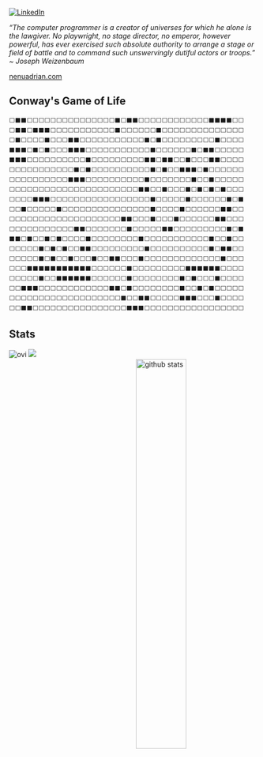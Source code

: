 <a href="https://www.linkedin.com/in/nenuadrian/" target="_blank"><img src="https://img.shields.io/badge/LinkedIn-%230077B5.svg?&style=flat-square&logo=linkedin&logoColor=white" alt="LinkedIn"></a>

<p><em>“The computer programmer is a creator of universes for which he alone is the lawgiver. No playwright, no stage director, no emperor, however powerful, has ever exercised such absolute authority to arrange a stage or field of battle and to command such unswervingly dutiful actors or troops.” ~ Joseph Weizenbaum
 </em></p>
 
<a href="https://nenuadrian.com" target="_blank">nenuadrian.com</a>

## Conway's Game of Life
<!-- LIFE-START -->
```
⬜⬛⬛⬜⬜⬜⬜⬜⬜⬜⬜⬜⬜⬜⬜⬜⬜⬜⬛⬜⬛⬛⬜⬜⬜⬜⬜⬜⬜⬜⬜⬜⬜⬜⬛⬛⬛⬛⬜⬜
⬜⬛⬛⬜⬛⬛⬛⬜⬜⬜⬜⬜⬜⬜⬜⬜⬜⬜⬛⬜⬜⬜⬜⬜⬜⬛⬜⬜⬜⬜⬜⬜⬜⬜⬜⬜⬜⬜⬜⬜
⬜⬛⬜⬜⬜⬜⬛⬜⬜⬜⬛⬛⬜⬜⬜⬜⬜⬜⬜⬜⬜⬜⬜⬛⬜⬛⬜⬜⬜⬜⬜⬜⬜⬜⬜⬛⬜⬜⬜⬜
⬛⬛⬛⬜⬛⬜⬛⬜⬜⬜⬛⬛⬛⬜⬜⬜⬜⬜⬜⬜⬜⬜⬜⬜⬛⬜⬜⬜⬜⬜⬜⬛⬜⬛⬛⬜⬜⬜⬜⬜
⬛⬛⬛⬜⬜⬜⬜⬜⬜⬜⬜⬜⬜⬛⬜⬜⬜⬜⬜⬜⬜⬜⬜⬛⬛⬜⬛⬛⬜⬜⬛⬜⬜⬜⬛⬛⬜⬜⬜⬜
⬜⬜⬜⬜⬜⬜⬜⬜⬜⬜⬜⬛⬜⬛⬜⬜⬜⬜⬜⬜⬜⬜⬜⬜⬛⬜⬛⬜⬜⬛⬛⬛⬜⬛⬜⬜⬜⬜⬜⬜
⬜⬜⬜⬜⬜⬜⬜⬜⬜⬜⬛⬛⬛⬜⬜⬜⬜⬜⬜⬜⬜⬜⬜⬛⬜⬜⬜⬜⬜⬜⬜⬛⬜⬜⬛⬜⬜⬜⬜⬜
⬜⬜⬜⬜⬜⬜⬜⬜⬜⬜⬜⬜⬜⬜⬜⬜⬜⬜⬜⬜⬜⬜⬛⬛⬜⬜⬛⬜⬜⬜⬛⬜⬛⬜⬛⬜⬛⬜⬜⬜
⬜⬜⬜⬜⬛⬛⬛⬜⬜⬜⬜⬜⬜⬜⬜⬜⬜⬜⬜⬜⬜⬜⬜⬜⬛⬜⬜⬜⬜⬜⬛⬜⬜⬜⬜⬜⬜⬛⬜⬛
⬜⬜⬛⬜⬜⬜⬜⬜⬛⬜⬜⬜⬜⬜⬜⬜⬜⬜⬜⬜⬜⬜⬜⬜⬛⬜⬜⬜⬜⬛⬜⬜⬜⬜⬜⬜⬛⬛⬜⬜
⬜⬜⬜⬜⬜⬜⬜⬜⬜⬜⬜⬜⬜⬜⬜⬜⬜⬜⬜⬛⬛⬜⬜⬜⬛⬜⬜⬜⬛⬜⬜⬜⬜⬜⬜⬛⬛⬜⬜⬜
⬜⬜⬜⬜⬜⬜⬜⬜⬜⬜⬜⬛⬛⬜⬜⬜⬜⬜⬜⬜⬛⬜⬜⬜⬜⬜⬛⬛⬜⬜⬜⬜⬜⬜⬜⬜⬜⬛⬜⬛
⬛⬛⬜⬛⬜⬜⬛⬜⬛⬜⬜⬜⬜⬛⬜⬜⬜⬜⬜⬜⬜⬜⬛⬜⬜⬜⬜⬜⬜⬜⬜⬜⬜⬜⬛⬜⬜⬛⬜⬜
⬜⬜⬜⬜⬜⬛⬜⬛⬜⬛⬜⬜⬛⬛⬜⬜⬜⬜⬜⬜⬜⬜⬜⬛⬜⬜⬜⬜⬜⬜⬜⬜⬜⬜⬛⬜⬛⬛⬜⬜
⬜⬜⬜⬜⬜⬛⬜⬛⬜⬜⬛⬜⬜⬜⬛⬜⬜⬛⬛⬜⬜⬜⬛⬜⬜⬜⬜⬜⬜⬜⬜⬜⬜⬜⬜⬜⬛⬜⬜⬜
⬜⬜⬜⬛⬛⬛⬛⬛⬛⬛⬛⬛⬛⬛⬜⬜⬜⬜⬜⬜⬛⬜⬜⬜⬜⬜⬜⬜⬜⬜⬛⬛⬛⬛⬛⬛⬜⬜⬜⬜
⬜⬜⬜⬜⬜⬛⬜⬜⬛⬛⬛⬛⬛⬛⬜⬜⬜⬜⬜⬜⬛⬜⬜⬜⬜⬜⬜⬜⬜⬛⬜⬛⬜⬜⬜⬛⬜⬜⬜⬜
⬜⬜⬛⬛⬛⬜⬜⬜⬜⬜⬜⬜⬜⬜⬜⬜⬜⬛⬛⬜⬛⬜⬜⬜⬜⬜⬜⬜⬜⬛⬜⬜⬛⬜⬛⬜⬜⬜⬜⬜
⬜⬜⬜⬜⬜⬜⬜⬜⬜⬜⬜⬜⬜⬜⬜⬜⬜⬜⬜⬛⬜⬜⬛⬛⬜⬜⬜⬜⬜⬛⬛⬛⬜⬜⬜⬛⬜⬜⬜⬜
⬜⬜⬛⬛⬜⬜⬜⬜⬜⬜⬜⬜⬜⬜⬜⬜⬜⬜⬜⬜⬛⬛⬛⬜⬜⬜⬜⬜⬜⬜⬜⬜⬜⬜⬜⬜⬜⬜⬜⬜
```
<!-- LIFE-END -->

 ## Stats

<img src="https://github-readme-stats.vercel.app/api?username=nenuadrian&show_icons=true&theme=gotham" alt="github stats" width="45%;" style="float:right; margin:20px;"/>

<img src="https://github-readme-stats.vercel.app/api/top-langs?username=nenuadrian&show_icons=true&locale=en&layout=compact&theme=chartreuse-dark" alt="ovi" />

<img src="https://github-profile-trophy.vercel.app/?username=madushadhanushka&theme=juicyfresh&no-bg=true"/>

